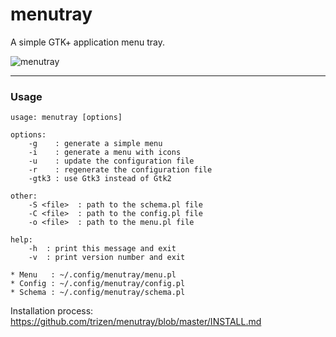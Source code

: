 menutray
========

A simple GTK+ application menu tray.

![menutray](https://2.bp.blogspot.com/-Tst48LetC_8/VmucnuuC_lI/AAAAAAAAfag/bCm3TEon5nI/s1600/2015-12-12-060231_1920x1080_scrot.png)

----

### Usage

```
usage: menutray [options]

options:
    -g    : generate a simple menu
    -i    : generate a menu with icons
    -u    : update the configuration file
    -r    : regenerate the configuration file
    -gtk3 : use Gtk3 instead of Gtk2

other:
    -S <file>  : path to the schema.pl file
    -C <file>  : path to the config.pl file
    -o <file>  : path to the menu.pl file

help:
    -h  : print this message and exit
    -v  : print version number and exit

* Menu   : ~/.config/menutray/menu.pl
* Config : ~/.config/menutray/config.pl
* Schema : ~/.config/menutray/schema.pl
```

Installation process: https://github.com/trizen/menutray/blob/master/INSTALL.md
